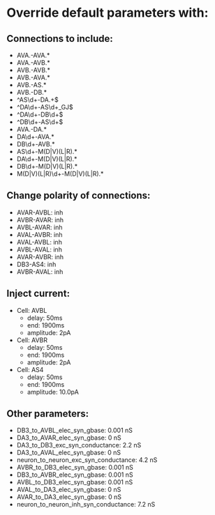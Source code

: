 # Override default parameters with:
## Connections to include:
- AVA.-AVA.*
- AVA.-AVB.*
- AVB.-AVB.*
- AVB.-AVA.*
- AVB.-AS.*
- AVB.-DB.*
- ^AS\d+-DA.+$
- ^DA\d+-AS\d+_GJ$
- ^DA\d+-DB\d+$
- ^DB\d+-AS\d+$
- AVA.-DA.*
- DA\d+-AVA.*
- DB\d+-AVB.*
- AS\d+-M(D|V)(L|R).*
- DA\d+-M(D|V)(L|R).*
- DB\d+-M(D|V)(L|R).*
- M(D|V)(L|R)\d+-M(D|V)(L|R).*

## Change polarity of connections:
- AVAR-AVBL: inh
- AVBR-AVAR: inh
- AVBL-AVAR: inh
- AVAL-AVBR: inh
- AVAL-AVBL: inh
- AVBL-AVAL: inh
- AVAR-AVBR: inh
- DB3-AS4: inh
- AVBR-AVAL: inh

## Inject current:
- Cell: AVBL
    - delay: 50ms
    - end: 1900ms
    - amplitude: 2pA
- Cell: AVBR
    - delay: 50ms
    - end: 1900ms
    - amplitude: 2pA
- Cell: AS4
    - delay: 50ms
    - end: 1900ms
    - amplitude: 10.0pA

## Other parameters:
- DB3_to_AVBL_elec_syn_gbase: 0.001 nS
- DA3_to_AVAR_elec_syn_gbase: 0 nS
- DA3_to_DB3_exc_syn_conductance: 2.2 nS
- DA3_to_AVAL_elec_syn_gbase: 0 nS
- neuron_to_neuron_exc_syn_conductance: 4.2 nS
- AVBR_to_DB3_elec_syn_gbase: 0.001 nS
- DB3_to_AVBR_elec_syn_gbase: 0.001 nS
- AVBL_to_DB3_elec_syn_gbase: 0.001 nS
- AVAL_to_DA3_elec_syn_gbase: 0 nS
- AVAR_to_DA3_elec_syn_gbase: 0 nS
- neuron_to_neuron_inh_syn_conductance: 7.2 nS

